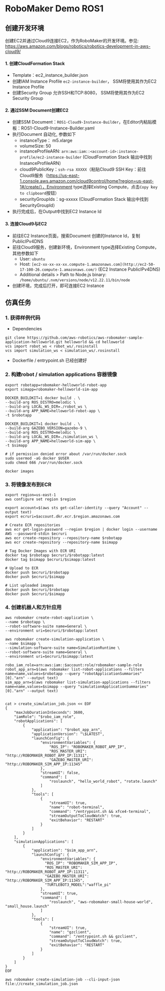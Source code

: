 # RoboMaker Demo ROS1

## 创建开发环境

创建EC2并通过Cloud9连接EC2，作为RoboMaker的开发环境。参见: https://aws.amazon.com/blogs/robotics/robotics-development-in-aws-cloud9/

#### 1. 创建CloudFormation Stack

* Template：ec2_instance_builder.json
* 创建IAM Instance Profile `ec2-instance-builder`， SSM将使用其作为EC2 Instance Profile
* 创建Security Group 允许SSH和TCP:8080， SSM将使用其作为EC2 Security Group

#### 2. 通过SSM Document创建EC2

* 创建SSM Document：`ROS1-Cloud9-Instance-Builder`，在Editor内粘贴模板：ROS1-Cloud9-Instance-Builder.yaml
* 执行Document 自动化, 参数如下
    * instanceType： m5.xlarge 
    * volumeSize: 50
    * instanceProfileARN: `arn:aws:iam::<account-id>:instance-profile/ec2-instance-builder` (CloudFormation Stack 输出中找到InstanceProfileARN）
    * cloud9PublicKey：`ssh-rsa XXXXX`（粘贴Cloud9 SSH Key：前往Cloud9服务（https://us-east-1.console.aws.amazon.com/cloud9control/home?region=us-east-1#/create/），Environment type选择Existing Compute，点击`Copy `k`ey to clipboard`按钮）
    * securityGroupIds：sg-xxxxx (CloudFormation Stack 输出中找到SecurityGroupId）
* 执行完成后，在Output中找到EC2 Instance Id

#### 3. 连接Cloud9与EC2

* 前往EC2 Instance页面，搜索Document 创建的Instance Id，复制PublicIPv4DNS
* 前往Cloud9服务，创建新环境，Environment type选择Existing Compute，其他参数如下
    * User: `ubuntu`
    * Host: `[ec2-xx-xx-xx-xx.compute-1.amazonaws.com](http://ec2-50-17-100-26.compute-1.amazonaws.com/)` (EC2 Instance PublicIPv4DNS)
    * Additional details > Path to Node.js binary: `/home/ubuntu/.nvm/versions/node/v12.22.11/bin/node`
* 创建环境，完成后打开，即可连接EC2 Instance

## 仿真任务

### 1. 获得样例代码

* Dependencies

```
git clone https://github.com/aws-robotics/aws-robomaker-sample-application-helloworld.git helloworld && cd helloworld
vcs import robot_ws < robot_ws/.rosinstall 
vcs import simulation_ws < simulation_ws/.rosinstall
```

* Dockerfile / entrypoint.sh 已经创建好

### 2. 构建robot / simulation applications 容器镜像

```
export robotapp=robomaker-helloworld-robot-app 
export simapp=robomaker-helloworld-sim-app
```

```
DOCKER_BUILDKIT=1 docker build . \
--build-arg ROS_DISTRO=melodic \
--build-arg LOCAL_WS_DIR=./robot_ws \
--build-arg APP_NAME=helloworld-robot-app \
-t $robotapp
```

```
DOCKER_BUILDKIT=1 docker build . \
--build-arg GAZEBO_VERSION=gazebo-9 \
--build-arg ROS_DISTRO=melodic \
--build-arg LOCAL_WS_DIR=./simulation_ws \
--build-arg APP_NAME=helloworld-sim-app \
-t $simapp`
```

```
# if permission denied error about /var/run/docker.sock
sudo usermod -aG docker $USER
sudo chmod 666 /var/run/docker.sock
```

```
docker images
```

### 3. 将镜像发布到ECR

```
export region=us-east-1
aws configure set region $region

export account=$(aws sts get-caller-identity --query "Account" --output text)
export ecruri=$account.dkr.ecr.$region.amazonaws.com
```

```
# Create ECR repositories
aws ecr get-login-password --region $region | docker login --username AWS --password-stdin $ecruri 
aws ecr create-repository --repository-name $robotapp 
aws ecr create-repository --repository-name $simapp
```

```
# Tag Docker Images with ECR URI
docker tag $robotapp $ecruri/$robotapp:latest 
docker tag $simapp $ecruri/$simapp:latest
```

```
# Upload to ECR
docker push $ecruri/$robotapp 
docker push $ecruri/$simapp
```

```
# List uploaded images
docker push $ecruri/$robotapp 
docker push $ecruri/$simapp
```

### 4. 创建机器人和方针应用

```
aws robomaker create-robot-application \
--name $robotapp \
--robot-software-suite name=General \
--environment uri=$ecruri/$robotapp:latest
```

```
aws robomaker create-simulation-application \
--name $simapp \
--simulation-software-suite name=SimulationRuntime \
--robot-software-suite name=General \
--environment uri=$ecruri/$simapp:latest
```

```
robo_iam_role=arn:aws:iam::$account:role/robomaker-sample-role
robot_app_arn=$(aws robomaker list-robot-applications --filters name=name,values=$robotapp --query "robotApplicationSummaries"[0]."arn" --output text)
sim_app_arn=$(aws robomaker list-simulation-applications --filters name=name,values=$simapp --query "simulationApplicationSummaries"[0]."arn" --output text)


cat > create_simulation_job.json << EOF
{
    "maxJobDurationInSeconds": 3600,
    "iamRole": "$robo_iam_role",
    "robotApplications": [
        {
            "application": "$robot_app_arn",
            "applicationVersion": "\$LATEST",
            "launchConfig": {
                "environmentVariables": {
                    "ROS_IP": "ROBOMAKER_ROBOT_APP_IP",
                    "ROS_MASTER_URI": "http://ROBOMAKER_ROBOT_APP_IP:11311",
                    "GAZEBO_MASTER_URI": "http://ROBOMAKER_SIM_APP_IP:11345"
                },
                "streamUI": false,
                "command": [
                    "roslaunch", "hello_world_robot", "rotate.launch"
                ]
            },
            "tools": [
                {
                    "streamUI": true,
                    "name": "robot-terminal",
                    "command": "/entrypoint.sh && xfce4-terminal",
                    "streamOutputToCloudWatch": true,
                    "exitBehavior": "RESTART"
                }
            ]
        }
    ],
    "simulationApplications": [
        {
            "application": "$sim_app_arn",
            "launchConfig": {
                "environmentVariables": {
                  "ROS_IP": "ROBOMAKER_SIM_APP_IP",
                  "ROS_MASTER_URI": "http://ROBOMAKER_ROBOT_APP_IP:11311",
                  "GAZEBO_MASTER_URI": "http://ROBOMAKER_SIM_APP_IP:11345",
                  "TURTLEBOT3_MODEL":"waffle_pi"
                },
                "streamUI": true,
                "command": [
                    "roslaunch", "aws-robomaker-small-house-world", "small_house.launch"
                ]
            },
            "tools": [
                {
                    "streamUI": true,
                    "name": "gzclient",
                    "command": "/entrypoint.sh && gzclient",
                    "streamOutputToCloudWatch": true,
                    "exitBehavior": "RESTART"
                }
            ]
        }
    ]
}
EOF

```

```
aws robomaker create-simulation-job --cli-input-json file://create_simulation_job.json
```



